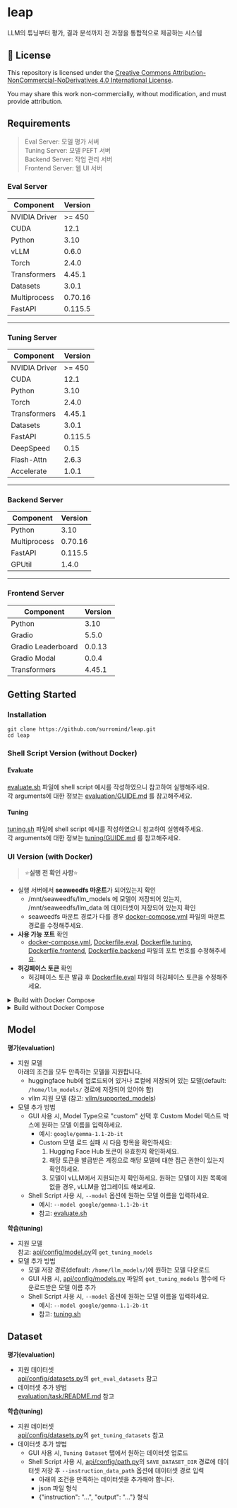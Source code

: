 # leap
LLM의 튜닝부터 평가, 결과 분석까지 전 과정을 통합적으로 제공하는 시스템

## 📄 License

This repository is licensed under the [Creative Commons Attribution-NonCommercial-NoDerivatives 4.0 International License](https://creativecommons.org/licenses/by-nc-nd/4.0/).

You may share this work non-commercially, without modification, and must provide attribution.

## Requirements
> Eval Server: 모델 평가 서버 <br>
> Tuning Server: 모델 PEFT 서버 <br>
> Backend Server: 작업 관리 서버 <br>
> Frontend Server: 웹 UI 서버 <br>

### Eval Server 
| Component       | Version  |
|-----------------|----------|
| NVIDIA Driver   | >= 450   |
| CUDA            | 12.1     |
| Python          | 3.10     |
| vLLM            | 0.6.0    |
| Torch           | 2.4.0    |
| Transformers    | 4.45.1   |
| Datasets        | 3.0.1    |
| Multiprocess    | 0.70.16  |
| FastAPI         | 0.115.5  |

---

### Tuning Server
| Component       | Version  |
|-----------------|----------|
| NVIDIA Driver   | >= 450   |
| CUDA            | 12.1     |
| Python          | 3.10     |
| Torch           | 2.4.0    |
| Transformers    | 4.45.1   |
| Datasets        | 3.0.1    |
| FastAPI         | 0.115.5  |
| DeepSpeed       | 0.15     |
| Flash-Attn      | 2.6.3    |
| Accelerate      | 1.0.1    |

---

### Backend Server
| Component       | Version  |
|-----------------|----------|
| Python          | 3.10     |
| Multiprocess    | 0.70.16  |
| FastAPI         | 0.115.5  |
| GPUtil          | 1.4.0    |

---

### Frontend Server
| Component              | Version  |
|------------------------|----------|
| Python                | 3.10     |
| Gradio                | 5.5.0    |
| Gradio Leaderboard    | 0.0.13   |
| Gradio Modal          | 0.0.4    |
| Transformers          | 4.45.1   |





## Getting Started

### Installation
```
git clone https://github.com/surromind/leap.git
cd leap
```

### Shell Script Version (without Docker)
#### Evaluate 
[evaluate.sh](evaluate.sh) 파일에 shell script 예시를 작성하였으니 참고하여 실행해주세요. <br>
각 arguments에 대한 정보는 [evaluation/GUIDE.md](evaluation/GUIDE.md) 를 참고해주세요. 

#### Tuning
[tuning.sh](tuning.sh) 파일에 shell script 예시를 작성하였으니 참고하여 실행해주세요. <br>
각 arguments에 대한 정보는 [tuning/GUIDE.md](tuning/GUIDE.md) 를 참고해주세요. 

### UI Version (with Docker)
> ⭐**실행 전 확인 사항**⭐
- 실행 서버에서 **seaweedfs 마운트**가 되어있는지 확인 
    - /mnt/seaweedfs/llm_models 에 모델이 저장되어 있는지, /mnt/seaweedfs/llm_data 에 데이터셋이 저장되어 있는지 확인 
    - seaweedfs 마운트 경로가 다를 경우 [docker-compose.yml](docker/docker-compose.yml) 파일의 마운트 경로를 수정해주세요.
- **사용 가능 포트** 확인
    - [docker-compose.yml](docker/docker-compose.yml), [Dockerfile.eval](docker/eval/Dockerfile.eval), [Dockerfile.tuning](docker/tuning/Dockerfile.tuning), [Dockerfile.frontend](docker/frontend/Dockerfile.frontend), [Dockerfile.backend](docker/backend/Dockerfile.backend) 파일의 포트 번호를 수정해주세요.
- **허깅페이스 토큰** 확인
    - 허깅페이스 토큰 발급 후 [Dockerfile.eval](docker/eval/Dockerfile.eval) 파일의 허깅페이스 토큰을 수정해주세요.


<details><summary>Build with Docker Compose</summary>

<br>

```
docker compose -f docker/docker-compose.yml up -d
docker logs leap-frontend
```
</details>

<details><summary>Build without Docker Compose</summary>

<br>

**Backend**
```bash
docker build -t leap-api -f docker/backend/Dockerfile.backend .

docker run -d \
    --gpus all \
    --name leap-backend \
    -p 11188:11188 \
    -v /mnt/seaweedfs/llm_models/:/home/llm_models/ \  
    -v /mnt/seaweedfs/llm_data/:/home/data/ \
    -v $(pwd)/data/:/home/leap/data/ \
    -it leap-api \
    python api/app_api.py
```
**Eval**
```bash
docker build -t leap-eval -f docker/eval/Dockerfile.eval .

docker run -d \
    --gpus all \
    --name leap-eval \
    -p 11189:11189 \
    -v /mnt/seaweedfs/llm_models/:/home/llm_models/ \
    -v /mnt/seaweedfs/llm_data/:/home/data/ \
    -v $(pwd)/../logs/:/home/leap/logs/ \
    -it leap-eval \
    --restart unless-stopped
    /bin/bash -c "source activate vllm && python evaluation/app_eval.py"
```
**Tuning** 
```bash
docker build -t leap-tuning -f docker/tuning/Dockerfile.tuning .

docker run -d \
    --gpus all \
    --name leap-tuning \
    -p 11190:11190 \
    -v /mnt/seaweedfs/llm_models/:/home/llm_models/ \
    -v /mnt/seaweedfs/llm_data/:/home/data/ \
    -v $(pwd)/../logs/:/home/leap/logs/ \
    -it leap-tuning \
    --restart unless-stopped
    /bin/bash -c "source activate vllm && python tuning/app_tuning.py"
```
**Frontend**
```bash
docker build -t leap-gradio -f docker/frontend/Dockerfile.frontend .  

docker run \
    --name leap-frontend \
    -v $(pwd)/logs/:/home/leap/logs/ \
    -p 11191:11191 \
    -it leap-gradio \
    python webui/app_gui.py 
```
</details>

## Model

**평가(evaluation)**
- 지원 모델
    <br>아래의 조건을 모두 만족하는 모델을 지원합니다. 
    - huggingface hub에 업로드되어 있거나 로컬에 저장되어 있는 모델(default: `/home/llm_models/` 경로에 저장되어 있어야 함)
    - vllm 지원 모델 (참고: [vllm/supported_models](https://docs.vllm.ai/en/latest/models/supported_models.html))
- 모델 추가 방법 
    - GUI 사용 시, Model Type으로 "custom" 선택 후 Custom Model 텍스트 박스에 원하는 모델 이름을 입력하세요.
        - 예시: `google/gemma-1.1-2b-it`
        - Custom 모델 로드 실패 시 다음 항목을 확인하세요:
            1. Hugging Face Hub 토큰이 유효한지 확인하세요.
            2. 해당 토큰을 발급받은 계정으로 해당 모델에 대한 접근 권한이 있는지 확인하세요.
            3. 모델이 vLLM에서 지원되는지 확인하세요. 원하는 모델이 지원 목록에 없을 경우, vLLM을 업그레이드 해보세요.
    - Shell Script 사용 시, `--model` 옵션에 원하는 모델 이름을 입력하세요. 
        - 예시: `--model google/gemma-1.1-2b-it`
        - 참고: [evaluate.sh](evaluate.sh)


**학습(tuning)**
- 지원 모델<br>
참고: [api/config/model.py](api/config/model.py)의 `get_tuning_models` 
- 모델 추가 방법 
    - 모델 저장 경로(default: `/home/llm_models/`)에 원하는 모델 다운로드 
    - GUI 사용 시, [api/config/models.py](api/config/models.py) 파일의 `get_tuning_models` 함수에 다운로드받은 모델 이름 추가 
    - Shell Script 사용 시, `--model` 옵션에 원하는 모델 이름을 입력하세요. 
        - 예시: `--model google/gemma-1.1-2b-it`
        - 참고: [tuning.sh](tuning.sh)



## Dataset
**평가(evaluation)**
- 지원 데이터셋 <br>
[api/config/datasets.py](api/config/dataset.py)의 `get_eval_datasets` 참고
- 데이터셋 추가 방법<br>
[evaluation/task/README.md](evaluation/task/README.md) 참고


**학습(tuning)**
- 지원 데이터셋<br>
[api/config/datasets.py](api/config/dataset.py)의 `get_tuning_datasets` 참고 
- 데이터셋 추가 방법
    - GUI 사용 시, `Tuning Dataset` 탭에서 원하는 데이터셋 업로드
    - Shell Script 사용 시, [api/config/path.py](api/config/path.py)의 `SAVE_DATASET_DIR` 경로에 데이터셋 저장 후 `--instruction_data_path` 옵션에 데이터셋 경로 입력 
        - 아래의 조건을 만족하는 데이터셋을 추가해야 합니다. 
        - json 파일 형식
        - {"instruction": "...", "output": "..."} 형식